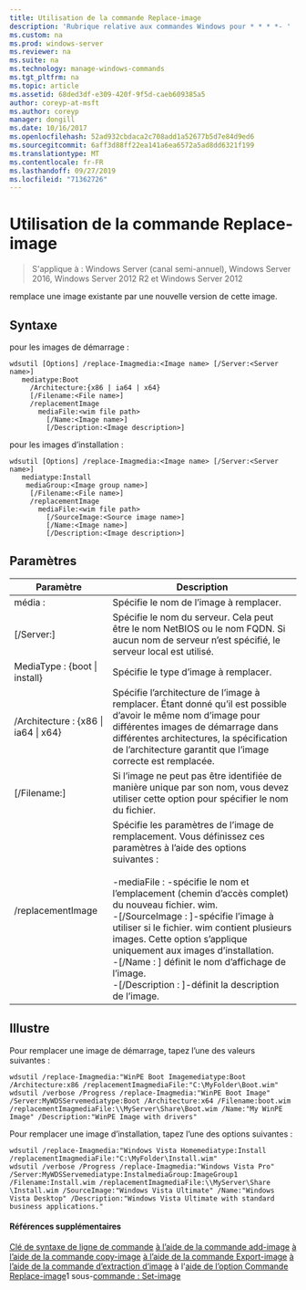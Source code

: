 ```yaml
---
title: Utilisation de la commande Replace-image
description: 'Rubrique relative aux commandes Windows pour * * * *- '
ms.custom: na
ms.prod: windows-server
ms.reviewer: na
ms.suite: na
ms.technology: manage-windows-commands
ms.tgt_pltfrm: na
ms.topic: article
ms.assetid: 68ded3df-e309-420f-9f5d-caeb609385a5
author: coreyp-at-msft
ms.author: coreyp
manager: dongill
ms.date: 10/16/2017
ms.openlocfilehash: 52ad932cbdaca2c708add1a52677b5d7e84d9ed6
ms.sourcegitcommit: 6aff3d88ff22ea141a6ea6572a5ad8dd6321f199
ms.translationtype: MT
ms.contentlocale: fr-FR
ms.lasthandoff: 09/27/2019
ms.locfileid: "71362726"
---
```

# <a name="using-the-replace-image-command"></a>Utilisation de la commande Replace-image

>S'applique à : Windows Server (canal semi-annuel), Windows Server 2016, Windows Server 2012 R2 et Windows Server 2012

remplace une image existante par une nouvelle version de cette image.
## <a name="syntax"></a>Syntaxe
pour les images de démarrage :
```
wdsutil [Options] /replace-Imagmedia:<Image name> [/Server:<Server name>]
   mediatype:Boot
     /Architecture:{x86 | ia64 | x64}
     [/Filename:<File name>]
     /replacementImage
       mediaFile:<wim file path>
         [/Name:<Image name>]
         [/Description:<Image description>]
```
pour les images d’installation :
```
wdsutil [Options] /replace-Imagmedia:<Image name> [/Server:<Server name>]
   mediatype:Install
    mediaGroup:<Image group name>]
     [/Filename:<File name>]
     /replacementImage
       mediaFile:<wim file path>
         [/SourceImage:<Source image name>]
         [/Name:<Image name>]
         [/Description:<Image description>]
```
## <a name="parameters"></a>Paramètres
|Paramètre|Description|
|-------|--------|
média : <Image name>|Spécifie le nom de l’image à remplacer.|
|[/Server:<Server name>]|Spécifie le nom du serveur. Cela peut être le nom NetBIOS ou le nom FQDN. Si aucun nom de serveur n’est spécifié, le serveur local est utilisé.|
MediaType : {boot &#124; install}|Spécifie le type d’image à remplacer.|
|/Architecture : {x86 &#124; ia64 &#124; x64}|Spécifie l’architecture de l’image à remplacer. Étant donné qu’il est possible d’avoir le même nom d’image pour différentes images de démarrage dans différentes architectures, la spécification de l’architecture garantit que l’image correcte est remplacée.|
|[/Filename:<File name>]|Si l’image ne peut pas être identifiée de manière unique par son nom, vous devez utiliser cette option pour spécifier le nom du fichier.|
|/replacementImage|Spécifie les paramètres de l’image de remplacement. Vous définissez ces paramètres à l’aide des options suivantes :<br /><br />-mediaFile : <file path>-spécifie le nom et l’emplacement (chemin d’accès complet) du nouveau fichier. wim.<br />-[/SourceImage : <image name>]-spécifie l’image à utiliser si le fichier. wim contient plusieurs images. Cette option s’applique uniquement aux images d’installation.<br />-[/Name : <Image name>] définit le nom d’affichage de l’image.<br />-[/Description : <Image description>]-définit la description de l’image.|
## <a name="BKMK_examples"></a>Illustre
Pour remplacer une image de démarrage, tapez l’une des valeurs suivantes :
```
wdsutil /replace-Imagmedia:"WinPE Boot Imagemediatype:Boot /Architecture:x86 /replacementImagmediaFile:"C:\MyFolder\Boot.wim"
wdsutil /verbose /Progress /replace-Imagmedia:"WinPE Boot Image" /Server:MyWDSServemediatype:Boot /Architecture:x64 /Filename:boot.wim 
/replacementImagmediaFile:\\MyServer\Share\Boot.wim /Name:"My WinPE Image" /Description:"WinPE Image with drivers"
```
Pour remplacer une image d’installation, tapez l’une des options suivantes :
```
wdsutil /replace-Imagmedia:"Windows Vista Homemediatype:Install /replacementImagmediaFile:"C:\MyFolder\Install.wim"
wdsutil /verbose /Progress /replace-Imagmedia:"Windows Vista Pro" /Server:MyWDSServemediatype:InstalmediaGroup:ImageGroup1 
/Filename:Install.wim /replacementImagmediaFile:\\MyServer\Share \Install.wim /SourceImage:"Windows Vista Ultimate" /Name:"Windows Vista Desktop" /Description:"Windows Vista Ultimate with standard business applications."
```
#### <a name="additional-references"></a>Références supplémentaires
[Clé de syntaxe de ligne de commande](command-line-syntax-key.md)
[à l’aide de la commande add-image](using-the-add-image-command.md)
[à l’aide de la commande copy-image](using-the-copy-image-command.md)
[à l’aide de la commande Export-image](using-the-export-image-command.md)
[à l’aide de la commande d’extraction d’image](using-the-get-image-command.md)
 à l'[aide de l’option Commande Replace-image](using-the-replace-image-command.md)1 sous-[commande : Set-image](subcommand-set-image.md)
